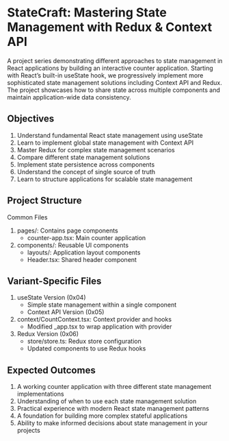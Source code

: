 # StateCraft: Mastering State Management with Redux & Context API

A project series demonstrating different approaches to state management in React applications by building an interactive counter application. Starting with React’s built-in useState hook, we progressively implement more sophisticated state management solutions including Context API and Redux. The project showcases how to share state across multiple components and maintain application-wide data consistency.

## Objectives

1. Understand fundamental React state management using useState
2. Learn to implement global state management with Context API
3. Master Redux for complex state management scenarios
4. Compare different state management solutions
5. Implement state persistence across components
6. Understand the concept of single source of truth
7. Learn to structure applications for scalable state management

## Project Structure
Common Files
1. pages/: Contains page components
      - counter-app.tsx: Main counter application
2. components/: Reusable UI components
      - layouts/: Application layout components
      - Header.tsx: Shared header component
  
## Variant-Specific Files
1. useState Version (0x04)
    - Simple state management within a single component
    - Context API Version (0x05)
2. context/CountContext.tsx: Context provider and hooks
    - Modified _app.tsx to wrap application with provider
3. Redux Version (0x06)
    - store/store.ts: Redux store configuration
    - Updated components to use Redux hooks
  
## Expected Outcomes
1.  A working counter application with three different state management implementations
2.  Understanding of when to use each state management solution
3.  Practical experience with modern React state management patterns
4.  A foundation for building more complex stateful applications
5.  Ability to make informed decisions about state management in your projects
